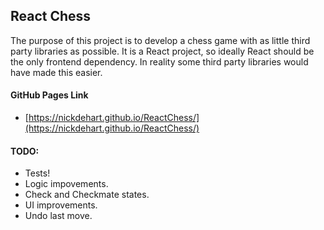 ## React Chess

The purpose of this project is to develop a chess game with as little third party libraries as possible. 
It is a React project, so ideally React should be the only frontend dependency.
In reality some third party libraries would have made this easier.

#### GitHub Pages Link
- [https://nickdehart.github.io/ReactChess/](https://nickdehart.github.io/ReactChess/)

#### TODO:

- Tests!
- Logic impovements.
- Check and Checkmate states.
- UI improvements.
- Undo last move.

<!-- ![alt text](./example.gif) -->
